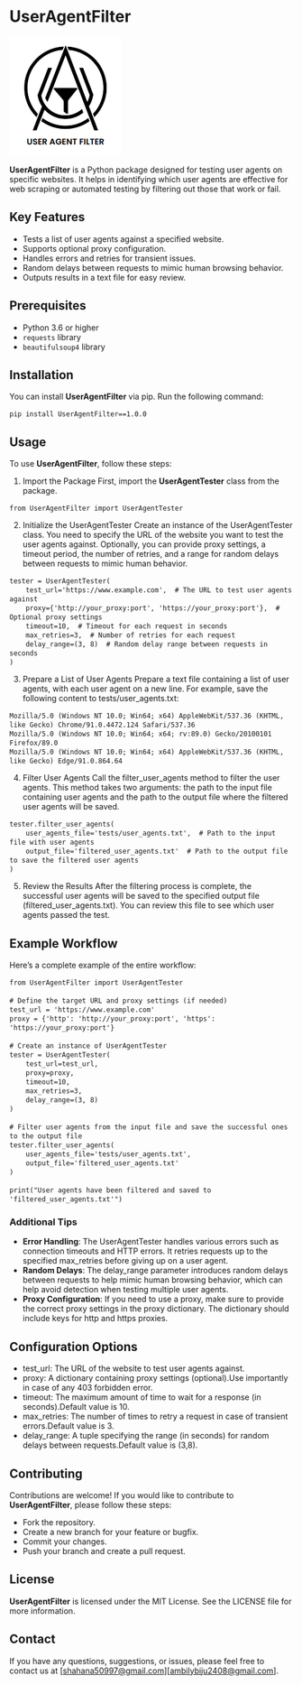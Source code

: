 # UserAgentFilter
![UserAgentFilter Logo](https://github.com/ambilynanjilath/UserAgentFilter/blob/main/logo.png)

**UserAgentFilter** is a Python package designed for testing user agents on specific websites. It helps in identifying which user agents are effective for web scraping or automated testing by filtering out those that work or fail.

## Key Features
- Tests a list of user agents against a specified website.
- Supports optional proxy configuration.
- Handles errors and retries for transient issues.
- Random delays between requests to mimic human browsing behavior.
- Outputs results in a text file for easy review.

## Prerequisites

- Python 3.6 or higher
- `requests` library
- `beautifulsoup4` library

## Installation

You can install **UserAgentFilter** via pip. Run the following command:

```
pip install UserAgentFilter==1.0.0

```

## Usage

To use **UserAgentFilter**, follow these steps:

1. Import the Package
First, import the **UserAgentTester** class from the package.

```
from UserAgentFilter import UserAgentTester
```

2. Initialize the UserAgentTester
Create an instance of the UserAgentTester class. You need to specify the URL of the website you want to test the user agents against. Optionally, you can provide proxy settings, a timeout period, the number of retries, and a range for random delays between requests to mimic human behavior.

```
tester = UserAgentTester(
    test_url='https://www.example.com',  # The URL to test user agents against
    proxy={'http://your_proxy:port', 'https://your_proxy:port'},  # Optional proxy settings
    timeout=10,  # Timeout for each request in seconds
    max_retries=3,  # Number of retries for each request
    delay_range=(3, 8)  # Random delay range between requests in seconds
)

```
3. Prepare a List of User Agents
Prepare a text file containing a list of user agents, with each user agent on a new line. For example, save the following content to tests/user_agents.txt:

```
Mozilla/5.0 (Windows NT 10.0; Win64; x64) AppleWebKit/537.36 (KHTML, like Gecko) Chrome/91.0.4472.124 Safari/537.36
Mozilla/5.0 (Windows NT 10.0; Win64; x64; rv:89.0) Gecko/20100101 Firefox/89.0
Mozilla/5.0 (Windows NT 10.0; Win64; x64) AppleWebKit/537.36 (KHTML, like Gecko) Edge/91.0.864.64
```
4. Filter User Agents
Call the filter_user_agents method to filter the user agents. This method takes two arguments: the path to the input file containing user agents and the path to the output file where the filtered user agents will be saved.

```
tester.filter_user_agents(
    user_agents_file='tests/user_agents.txt',  # Path to the input file with user agents
    output_file='filtered_user_agents.txt'  # Path to the output file to save the filtered user agents
)
```
5. Review the Results
After the filtering process is complete, the successful user agents will be saved to the specified output file (filtered_user_agents.txt). You can review this file to see which user agents passed the test.

## Example Workflow
Here’s a complete example of the entire workflow:

```
from UserAgentFilter import UserAgentTester

# Define the target URL and proxy settings (if needed)
test_url = 'https://www.example.com'
proxy = {'http': 'http://your_proxy:port', 'https': 'https://your_proxy:port'}

# Create an instance of UserAgentTester
tester = UserAgentTester(
    test_url=test_url,
    proxy=proxy,
    timeout=10,
    max_retries=3,
    delay_range=(3, 8)
)

# Filter user agents from the input file and save the successful ones to the output file
tester.filter_user_agents(
    user_agents_file='tests/user_agents.txt',
    output_file='filtered_user_agents.txt'
)

print("User agents have been filtered and saved to 'filtered_user_agents.txt'")
```
### Additional Tips
- **Error Handling**: The UserAgentTester handles various errors such as connection timeouts and HTTP errors. It retries requests up to the specified max_retries before giving up on a user agent.
- **Random Delays**: The delay_range parameter introduces random delays between requests to help mimic human browsing behavior, which can help avoid detection when testing multiple user agents.
- **Proxy Configuration**: If you need to use a proxy, make sure to provide the correct proxy settings in the proxy dictionary. The dictionary should include keys for http and https proxies.

## Configuration Options

- test_url: The URL of the website to test user agents against.
- proxy: A dictionary containing proxy settings (optional).Use importantly in case of any 403 forbidden error.
- timeout: The maximum amount of time to wait for a response (in seconds).Default value is 10.
- max_retries: The number of times to retry a request in case of transient errors.Default value is 3.
- delay_range: A tuple specifying the range (in seconds) for random delays between requests.Default value is (3,8).

## Contributing

Contributions are welcome! If you would like to contribute to **UserAgentFilter**, please follow these steps:

- Fork the repository.
- Create a new branch for your feature or bugfix.
- Commit your changes.
- Push your branch and create a pull request.

## License
**UserAgentFilter** is licensed under the MIT License. See the LICENSE file for more information.

## Contact
If you have any questions, suggestions, or issues, please feel free to contact us at [shahana50997@gmail.com][ambilybiju2408@gmail.com].



